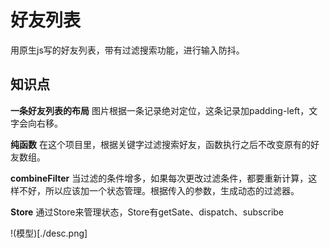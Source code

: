 # 好友列表
用原生js写的好友列表，带有过滤搜索功能，进行输入防抖。

## 知识点
**一条好友列表的布局**
图片根据一条记录绝对定位，这条记录加padding-left，文字会向右移。

**纯函数**
在这个项目里，根据关键字过滤搜索好友，函数执行之后不改变原有的好友数组。

**combineFilter**
当过滤的条件增多，如果每次更改过滤条件，都要重新计算，这样不好，所以应该加一个状态管理。根据传入的参数，生成动态的过滤器。

**Store**
通过Store来管理状态，Store有getSate、dispatch、subscribe

!(模型)[./desc.png]